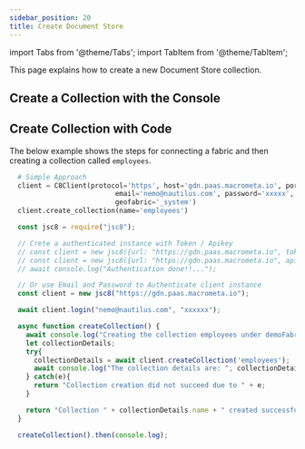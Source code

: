 ```yaml
---
sidebar_position: 20
title: Create Document Store
---
```


import Tabs from '@theme/Tabs';
import TabItem from '@theme/TabItem';

This page explains how to create a new Document Store collection.

## Create a Collection with the Console



## Create Collection with Code

The below example shows the steps for connecting a fabric and then creating a collection called `employees`.

<Tabs groupId="operating-systems">
<TabItem value="py" label="Python">

```py
  # Simple Approach
  client = C8Client(protocol='https', host='gdn.paas.macrometa.io', port=443,
                          email='nemo@nautilus.com', password='xxxxx',
                          geofabric='_system')
  client.create_collection(name='employees')
```

</TabItem>
<TabItem value="js" label="Javascript">

```js
  const jsc8 = require("jsc8");

  // Crete a authenticated instance with Token / Apikey
  // const client = new jsc8({url: "https://gdn.paas.macrometa.io", token: "XXXX", fabricName: '_system'});
  // const client = new jsc8({url: "https://gdn.paas.macrometa.io", apiKey: "XXXX", fabricName: '_system'});
  // await console.log("Authentication done!!...");

  // Or use Email and Password to Authenticate client instance
  const client = new jsc8("https://gdn.paas.macrometa.io");

  await client.login("nemo@nautilus.com", "xxxxxx");

  async function createCollection() {
    await console.log("Creating the collection employees under demoFabric...");
    let collectionDetails;
    try{
      collectionDetails = await client.createCollection('employees'); 
      await console.log("The collection details are: ", collectionDetails);
    } catch(e){
      return "Collection creation did not succeed due to " + e;
    }

    return "Collection " + collectionDetails.name + " created successfully";  
  }

  createCollection().then(console.log);
```

</TabItem>
</Tabs>  